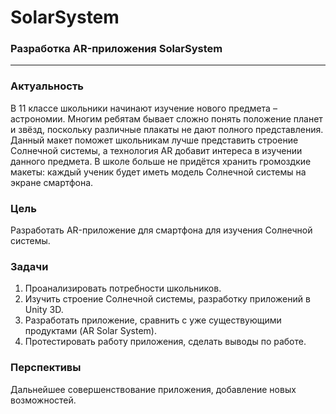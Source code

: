 # SolarSystem
### Разработка AR-приложения SolarSystem

---

### Актуальность

В 11 классе школьники начинают изучение нового предмета – астрономии. Многим ребятам бывает сложно понять положение планет и звёзд, поскольку различные плакаты не дают полного 
представления. Данный макет поможет школьникам лучше представить строение Солнечной системы, а технология AR добавит интереса в изучении данного предмета. В школе больше не придётся
хранить громоздкие макеты: каждый ученик будет иметь модель Солнечной системы на экране смартфона.

### Цель

Разработать AR-приложение для смартфона для изучения Солнечной системы.

### Задачи

1.	Проанализировать потребности школьников.
2.	Изучить строение Солнечной системы, разработку приложений в Unity 3D.
3.	Разработать приложение, сравнить с уже существующими продуктами (AR Solar System).
4.	Протестировать работу приложения, сделать выводы по работе.

### Перспективы

Дальнейшее совершенствование приложения, добавление новых возможностей.

